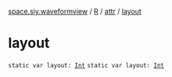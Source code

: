 [space.siy.waveformview](../../index.md) / [R](../index.md) / [attr](index.md) / [layout](./layout.md)

# layout

`static var layout: `[`Int`](https://kotlinlang.org/api/latest/jvm/stdlib/kotlin/-int/index.html)
`static var layout: `[`Int`](https://kotlinlang.org/api/latest/jvm/stdlib/kotlin/-int/index.html)
